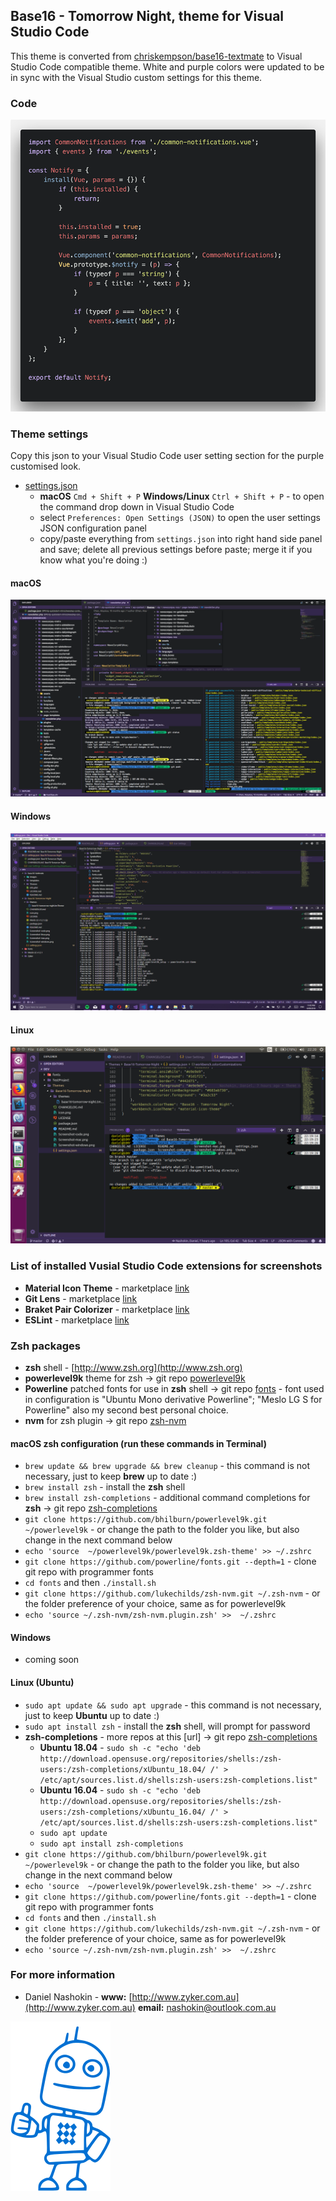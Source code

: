## Base16 - Tomorrow Night, theme for Visual Studio Code
This theme is converted from [chriskempson/base16-textmate](https://github.com/chriskempson/base16-textmate) to Visual Studio Code compatible theme. White and purple colors were updated to be in sync with the Visual Studio custom settings for this theme.

### Code
![Base16 Visual Studio Code](https://raw.githubusercontent.com/nashokin/Base16-Tomorrow-Night/master/images/Screenshot-code.png)

### Theme settings
Copy this json to your Visual Studio Code user setting section for the purple customised look.

- [settings.json](https://github.com/nashokin/Base16-Tomorrow-Night/blob/master/settings.json)
	- **macOS** `Cmd + Shift + P` **Windows/Linux** `Ctrl + Shift + P` - to open the command drop down in Visual Studio Code
	- select `Preferences: Open Settings (JSON)` to open the user settings JSON configuration panel
	- copy/paste everything from `settings.json` into right hand side panel and save; delete all previous settings before paste; merge it if you know what you're doing :)

#### macOS
![Base16 Visual Studio Code mac](https://raw.githubusercontent.com/nashokin/Base16-Tomorrow-Night/master/images/Screenshot-mac.png)
#### Windows
![Base16 Visual Studio Code windows](https://raw.githubusercontent.com/nashokin/Base16-Tomorrow-Night/master/images/Screenshot-windows.png)
#### Linux
![Base16 Visual Studio Code windows](https://raw.githubusercontent.com/nashokin/Base16-Tomorrow-Night/master/images/Screenshot-linux.png)

### List of installed Vusial Studio Code extensions for screenshots
- **Material Icon Theme** - marketplace [link](https://marketplace.visualstudio.com/items?itemName=PKief.material-icon-theme)
- **Git Lens** - marketplace [link](https://marketplace.visualstudio.com/items?itemName=eamodio.gitlens)
- **Braket Pair Colorizer** - marketplace [link](https://marketplace.visualstudio.com/items?itemName=CoenraadS.bracket-pair-colorizer)
- **ESLint** - marketplace [link](https://marketplace.visualstudio.com/items?itemName=dbaeumer.vscode-eslint)

### Zsh packages
- **zsh** shell - [http://www.zsh.org](http://www.zsh.org)
- **powerlevel9k** theme for zsh -> git repo [powerlevel9k](https://github.com/bhilburn/powerlevel9k)
- **Powerline** patched fonts for use in **zsh** shell -> git repo [fonts](https://github.com/powerline/fonts) - font used in configuration is "Ubuntu Mono derivative Powerline"; "Meslo LG S for Powerline" also my second best personal choice.
- **nvm** for zsh plugin -> git repo [zsh-nvm](https://github.com/lukechilds/zsh-nvm)

#### macOS zsh configuration (run these commands in Terminal)
- `brew update && brew upgrade && brew cleanup` - this command is not necessary, just to keep **brew** up to date :)
- `brew install zsh` - install the **zsh** shell
- `brew install zsh-completions` - additional command completions for **zsh** -> git repo [zsh-completions](https://github.com/zsh-users/zsh-completions)
- `git clone https://github.com/bhilburn/powerlevel9k.git ~/powerlevel9k` - or change the path to the folder you like, but also change in the next command below
- `echo 'source  ~/powerlevel9k/powerlevel9k.zsh-theme' >> ~/.zshrc`
- `git clone https://github.com/powerline/fonts.git --depth=1` - clone git repo with programmer fonts
- `cd fonts` and then `./install.sh`
- `git clone https://github.com/lukechilds/zsh-nvm.git ~/.zsh-nvm` - or the folder preference of your choice, same as for powerlevel9k
- `echo 'source ~/.zsh-nvm/zsh-nvm.plugin.zsh' >>  ~/.zshrc`

#### Windows
- coming soon

#### Linux (Ubuntu)
- `sudo apt update && sudo apt upgrade` - this command is not necessary, just to keep **Ubuntu** up to date :)
- `sudo apt install zsh` - install the **zsh** shell, will prompt for password
- **zsh-completions** - more repos at this [url] -> git repo [zsh-completions](https://software.opensuse.org/download.html?project=shells%3Azsh-users%3Azsh-completions&package=zsh-completions)
	- **Ubuntu 18.04** - `sudo sh -c "echo 'deb http://download.opensuse.org/repositories/shells:/zsh-users:/zsh-completions/xUbuntu_18.04/ /' > /etc/apt/sources.list.d/shells:zsh-users:zsh-completions.list"`
	- **Ubuntu 16.04** - `sudo sh -c "echo 'deb http://download.opensuse.org/repositories/shells:/zsh-users:/zsh-completions/xUbuntu_16.04/ /' > /etc/apt/sources.list.d/shells:zsh-users:zsh-completions.list"`
	- `sudo apt update`
	- `sudo apt install zsh-completions`
- `git clone https://github.com/bhilburn/powerlevel9k.git ~/powerlevel9k` - or change the path to the folder you like, but also change in the next command below
- `echo 'source  ~/powerlevel9k/powerlevel9k.zsh-theme' >> ~/.zshrc`
- `git clone https://github.com/powerline/fonts.git --depth=1` - clone git repo with programmer fonts
- `cd fonts` and then `./install.sh`
- `git clone https://github.com/lukechilds/zsh-nvm.git ~/.zsh-nvm` - or the folder preference of your choice, same as for powerlevel9k
- `echo 'source ~/.zsh-nvm/zsh-nvm.plugin.zsh' >>  ~/.zshrc`

### For more information
- Daniel Nashokin - **www:** [http://www.zyker.com.au](http://www.zyker.com.au) **email:** [nashokin@outlook.com.au](mailto:nashokin@outlook.com.au)

![Robot Thumbs Up](https://raw.githubusercontent.com/nashokin/Base16-Tomorrow-Night/master/images/Robot-thumbs-up.png)
